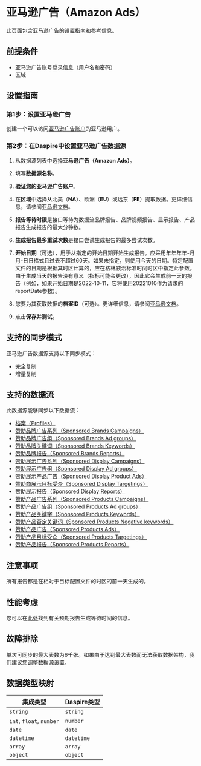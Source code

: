 # 亚马逊广告（Amazon Ads）

此页面包含亚马逊广告的设置指南和参考信息。

## 前提条件

* 亚马逊广告账号登录信息（用户名和密码）
* 区域

## 设置指南

### 第1步：设置亚马逊广告

创建一个可以访问[亚马逊广告账户](https://advertising.amazon.com/)的亚马逊用户。

### 第2步：在Daspire中设置亚马逊广告数据源

1. 从数据源列表中选择**亚马逊广告（Amazon Ads）**。

2. 填写**数据源名称**。

3. **验证您的亚马逊广告账户**。

4. 在**区域**中选择从北美（**NA**）、欧洲（**EU**）或远东（**FE**）提取数据。更详细信息，请参阅[亚马逊文档](https://advertising.amazon.com/API/docs/en-us/info/api-overview#api-endpoints)。

5. **报告等待时限**是接口等待为数据流品牌报告、品牌视频报告、显示报告、产品报告生成报告的最大分钟数。

6. **生成报告最多重试次数**是接口尝试生成报告的最多尝试次数。

7. **开始日期**（可选），用于从指定的开始日期开始生成报告。应采用年年年年-月月-日日格式且过去不超过60天。如果未指定，则使用今天的日期。特定配置文件的日期是根据其时区计算的，应在格林威治标准时间时区中指定此参数。由于生成当天的报告没有意义（指标可能会更改），因此它会生成前一天的报告（例如，如果开始日期是2022-10-11，它将使用20221010作为请求的reportDate参数）。

8. 您要为其获取数据的**档案ID**（可选）。更详细信息，请参阅[亚马逊文档](https://advertising.amazon.com/API/docs/en-us/concepts/authorization/profiles)。

9. 点击**保存并测试**。

## 支持的同步模式

亚马逊广告数据源支持以下同步模式：

* 完全复制
* 增量复制

## 支持的数据流

此数据源能够同步以下数据流：

* [档案（Profiles）](https://advertising.amazon.com/API/docs/en-us/reference/2/profiles#/Profiles)
* [赞助品牌广告系列（Sponsored Brands Campaigns）](https://advertising.amazon.com/API/docs/en-us/sponsored-brands/3-0/openapi#/Campaigns)
* [赞助品牌广告组（Sponsored Brands Ad groups）](https://advertising.amazon.com/API/docs/en-us/sponsored-brands/3-0/openapi#/Ad%20groups)
* [赞助品牌关键词（Sponsored Brands Keywords）](https://advertising.amazon.com/API/docs/en-us/sponsored-brands/3-0/openapi#/Keywords)
* [赞助品牌报告（Sponsored Brands Reports）](https://advertising.amazon.com/API/docs/en-us/reference/sponsored-brands/2/reports)
* [赞助展示广告系列（Sponsored Display Campaigns）](https://advertising.amazon.com/API/docs/en-us/sponsored-display/3-0/openapi#/Campaigns)
* [赞助展示广告组（Sponsored Display Ad groups）](https://advertising.amazon.com/API/docs/en-us/sponsored-display/3-0/openapi#/Ad%20groups)
* [赞助展示产品广告（Sponsored Display Product Ads）](https://advertising.amazon.com/API/docs/en-us/sponsored-display/3-0/openapi#/Product%20ads)
* [赞助商展示目标受众（Sponsored Display Targetings）](https://advertising.amazon.com/API/docs/en-us/sponsored-display/3-0/openapi#/Targeting)
* [赞助展示报告（Sponsored Display Reports）](https://advertising.amazon.com/API/docs/en-us/sponsored-display/3-0/openapi#/Reports)
* [赞助产品广告系列（Sponsored Products Campaigns）](https://advertising.amazon.com/API/docs/en-us/sponsored-products/3-0/openapi/prod#/Campaigns)
* [赞助产品广告组（Sponsored Products Ad groups）](https://advertising.amazon.com/API/docs/en-us/sponsored-products/3-0/openapi/prod#/AdGroups)
* [赞助产品关键字（Sponsored Products Keywords）](https://advertising.amazon.com/API/docs/en-us/sponsored-products/3-0/openapi/prod#/Keywords)
* [赞助产品否定关键词（Sponsored Products Negative keywords）](https://advertising.amazon.com/API/docs/en-us/sponsored-products/3-0/openapi/prod#/NegativeKeywords)
* [赞助产品广告（Sponsored Products Ads）](https://advertising.amazon.com/API/docs/en-us/sponsored-products/3-0/openapi/prod#/ProductAds)
* [赞助产品目标受众（Sponsored Products Targetings）](https://advertising.amazon.com/API/docs/en-us/sponsored-products/3-0/openapi/prod#/Product%20Targeting)
* [赞助产品报告（Sponsored Products Reports）](https://advertising.amazon.com/API/docs/en-us/reporting/v3/overview)

## 注意事项

所有报告都是在相对于目标配置文件的时区的前一天生成的。

## 性能考虑

您可以在[此处](https://advertising.amazon.com/API/docs/en-us/get-started/developer-notes)找到有关预期报告生成等待时间的信息。

## 故障排除

单次可同步的最大表数为6千张。如果由于达到最大表数而无法获取数据架构，我们建议您调整数据源设置。

## 数据类型映射

| 集成类型 | Daspire类型 |
| --- | --- |
| `string` | `string` |
| `int`, `float`, `number` | `number` |
| `date` | `date` |
| `datetime` | `datetime` |
| `array` | `array` |
| `object` | `object` |